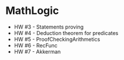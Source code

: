 MathLogic
=========
* HW #3 - Statements proving
* HW #4 - Deduction theorem for predicates
* HW #5 - ProofCheckingArithmetics
* HW #6 - RecFunc
* HW #7 - Akkerman
